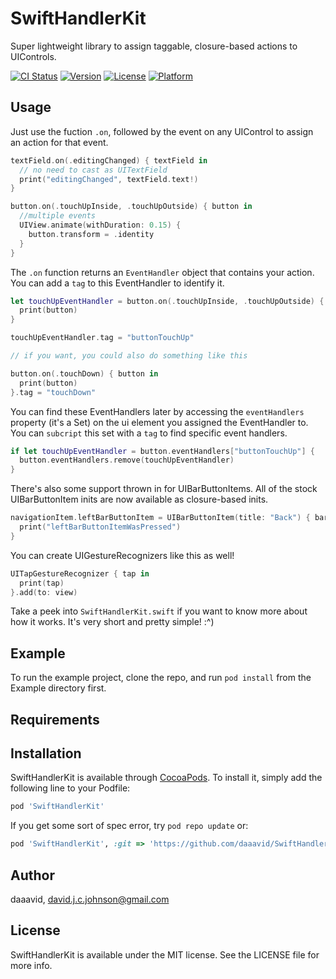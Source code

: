 # SwiftHandlerKit
Super lightweight library to assign taggable, closure-based actions to UIControls.

[![CI Status](http://img.shields.io/travis/daaavid/SwiftHandlerKit.svg?style=flat)](https://travis-ci.org/daaavid/SwiftHandlerKit)
[![Version](https://img.shields.io/cocoapods/v/SwiftHandlerKit.svg?style=flat)](http://cocoapods.org/pods/SwiftHandlerKit)
[![License](https://img.shields.io/cocoapods/l/SwiftHandlerKit.svg?style=flat)](http://cocoapods.org/pods/SwiftHandlerKit)
[![Platform](https://img.shields.io/cocoapods/p/SwiftHandlerKit.svg?style=flat)](http://cocoapods.org/pods/SwiftHandlerKit)

## Usage

Just use the fuction `.on`, followed by the event on any UIControl to assign an action for that event.

```swift
textField.on(.editingChanged) { textField in
  // no need to cast as UITextField
  print("editingChanged", textField.text!)
}
```

```swift
button.on(.touchUpInside, .touchUpOutside) { button in
  //multiple events
  UIView.animate(withDuration: 0.15) {
    button.transform = .identity
  }
}
```

The `.on` function returns an `EventHandler` object that contains your action. You can add a `tag` to this EventHandler to identify it.

```swift
let touchUpEventHandler = button.on(.touchUpInside, .touchUpOutside) { button in
  print(button)
}

touchUpEventHandler.tag = "buttonTouchUp"

// if you want, you could also do something like this

button.on(.touchDown) { button in
  print(button)
}.tag = "touchDown"

```

You can find these EventHandlers later by accessing the `eventHandlers` property (it's a Set) on the ui element you assigned the EventHandler to. You can `subcript` this set with a `tag` to find specific event handlers.

```swift
if let touchUpEventHandler = button.eventHandlers["buttonTouchUp"] {
  button.eventHandlers.remove(touchUpEventHandler)
}
```

There's also some support thrown in for UIBarButtonItems. All of the stock UIBarButtonItem inits are now available as closure-based inits.

```swift
navigationItem.leftBarButtonItem = UIBarButtonItem(title: "Back") { barButtonItem in
  print("leftBarButtonItemWasPressed")
}
```

You can create UIGestureRecognizers like this as well!

```swift
UITapGestureRecognizer { tap in
  print(tap)
}.add(to: view)
```

Take a peek into `SwiftHandlerKit.swift` if you want to know more about how it works. It's very short and pretty simple! :^)

## Example

To run the example project, clone the repo, and run `pod install` from the Example directory first.

## Requirements

## Installation

SwiftHandlerKit is available through [CocoaPods](http://cocoapods.org). To install
it, simply add the following line to your Podfile:

```ruby
pod 'SwiftHandlerKit'
```

If you get some sort of spec error, try `pod repo update` or:

```ruby
pod 'SwiftHandlerKit', :git => 'https://github.com/daaavid/SwiftHandlerKit.git', :branch => 'master'
```

## Author

daaavid, david.j.c.johnson@gmail.com

## License

SwiftHandlerKit is available under the MIT license. See the LICENSE file for more info.
